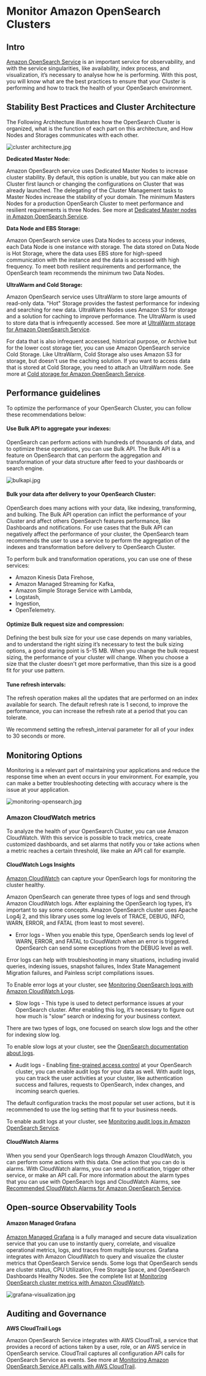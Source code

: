 # Monitor Amazon OpenSearch Clusters

## Intro

[Amazon OpenSearch Service](https://aws.amazon.com/opensearch-service/?did=ap_card&trk=ap_card) is an important service for observability, and with the service singularities, like availability, index process, and visualization, it’s necessary to analyse how he is performing.
 With this post, you will know what are the best practices to ensure that your Cluster is performing and how to track the health of your OpenSearch environment.

## Stability Best Practices and Cluster Architecture

The Following Architecture illustrates how the OpenSearch Cluster is organized, what is the function of each part on this architecture, and How Nodes and Storages communicates with each other.

![cluster architecture.jpg](../images/cluster%20architecture.jpg)

**Dedicated Master Node:**

Amazon OpenSearch service uses Dedicated Master Nodes to increase cluster stability. By default, this option is unable, but you can make able on Cluster first launch or changing the configurations on Cluster that was already launched.
The delegating of the Cluster Management tasks to Master Nodes increase the stability of your domain. 
The minimum Masters Nodes for a production OpenSearch Cluster to meet performance and resilient requirements is three Nodes. See more at [Dedicated Master nodes in Amazon OpenSearch Service](https://docs.aws.amazon.com/opensearch-service/latest/developerguide/managedomains-dedicatedmasternodes.html).

**Data Node and EBS Storage:**

Amazon OpenSearch service uses Data Nodes to access your indexes, each Data Node is one instance with storage. The data stored on Data Node is Hot Storage, where the data uses EBS store for high-speed communication with the instance and the data is accessed with high frequency.
To meet both resilient requirements and performance, the OpenSearch team recommends the minimum two Data Nodes.

**UltraWarm and Cold Storage:**

Amazon OpenSearch service uses UltraWarm to store large amounts of read-only data. "Hot" Storage provides the fastest performance for indexing and searching for new data. UltraWarm Nodes uses Amazon S3 for storage and a solution for caching to improve performance. The UltraWarm is used to store data that is infrequently accessed. See more at [UltraWarm storage for Amazon OpenSearch Service](https://docs.aws.amazon.com/opensearch-service/latest/developerguide/ultrawarm.html).

For data that is also infrequent accessed, historical purpose, or Archive but for the lower cost storage tier, you can use Amazon OpenSearch service Cold Storage. Like UltraWarm, Cold Storage also uses Amazon S3 for storage, but doesn't use the caching solution. If you want to access data that is stored at Cold Storage, you need to attach an UltraWarm node. See more at [Cold storage for Amazon OpenSearch Service](https://docs.aws.amazon.com/opensearch-service/latest/developerguide/cold-storage.html).

## Performance guidelines

To optimize the performance of your OpenSearch Cluster, you can follow these recommendations below:

#### Use Bulk API to aggregate your indexes:

OpenSearch can perform actions with hundreds of thousands of data, and to optimize these operations, you can use Bulk API. The Bulk API is a feature on OpenSearch that can perform the aggregation and transformation of your data structure after feed to your dashboards or search engine.

![bulkapi.jpg](../images/bulkapi.jpg)

#### Bulk your data after delivery to your OpenSearch Cluster:

OpenSearch does many actions with your data, like indexing, transforming, and bulking. The Bulk API operation can inflict the performance of your Cluster and affect others OpenSearch features performance, like Dashboards and notifications. For use cases that the Bulk API can negatively affect the performance of your cluster, the OpenSearch team recommends the user to use a service to perform the aggregation of the indexes and transformation before delivery to OpenSearch Cluster.
 
To perform bulk and transformation operations, you can use one of these services: 

* Amazon Kinesis Data Firehose,
* Amazon Managed Streaming for Kafka,
* Amazon Simple Storage Service with Lambda,
* Logstash,
* Ingestion,
* OpenTelemetry.

#### Optimize Bulk request size and compression:

Defining the best bulk size for your use case depends on many variables, and to understand the right sizing it’s necessary to test the bulk sizing options, a good staring point is 5-15 MB.
When you change the bulk request sizing, the performance of your cluster will change. When you choose a size that the cluster doesn't get more performative, than this size is a good fit for your use pattern.

#### Tune refresh intervals:

The refresh operation makes all the updates that are performed on an index available for search. The default refresh rate is 1 second, to improve the performance, you can increase the refresh rate at a period that you can tolerate. 

We recommend setting the refresh_interval parameter for all of your index to 30 seconds or more.

## Monitoring Options

Monitoring is a relevant part of maintaining your applications and reduce the response time when an event occurs in your environment. For example, you can make a better troubleshooting detecting with accuracy where is the issue at your application.

![monitoring-opensearch.jpg](../images/monitoring-opensearch.jpg)

### Amazon CloudWatch metrics

To analyze the health of your OpenSearch Cluster, you can use Amazon CloudWatch. With this service is possible to track metrics, create customized dashboards, and set alarms that notify you or take actions when a metric reaches a certain threshold, like make an API call for example.

#### CloudWatch Logs Insights

[Amazon CloudWatch](https://aws.amazon.com/cloudwatch/?did=ap_card&trk=ap_card) can capture your OpenSearch logs for monitoring the cluster healthy.

Amazon OpenSearch can generate three types of logs and send through Amazon CloudWatch logs.
After explaining the OpenSearch log types, it’s important to say some concepts. Amazon OpenSearch cluster uses Apache Log4j 2, and this library uses some log levels of TRACE, DEBUG, INFO, WARN, ERROR, and FATAL (from least to most severe).


* Error logs - When you enable this type, OpenSearch sends log level of WARN, ERROR, and FATAL to CloudWatch when an error is triggered. OpenSearch can send some exceptions from the DEBUG level as well.

Error logs can help with troubleshooting in many situations, including invalid queries, indexing issues, snapshot failures, Index State Management Migration failures, and Painless script compilations issues.

To Enable error logs at your cluster, see [Monitoring OpenSearch logs with Amazon CloudWatch Logs](https://docs.aws.amazon.com/opensearch-service/latest/developerguide/createdomain-configure-slow-logs.html).


* Slow logs - This type is used to detect performance issues at your OpenSearch cluster. After enabling this log, it’s necessary to figure out how much is "slow” search or indexing for your business context.

There are two types of logs, one focused on search slow logs and the other for indexing slow log.

To enable slow logs at your cluster, see the [OpenSearch documentation about logs](https://opensearch.org/docs/latest/monitoring-your-cluster/logs/#slow-logs).


* Audit logs - Enabling [fine-grained access control](https://docs.aws.amazon.com/opensearch-service/latest/developerguide/fgac.html) at your OpenSearch cluster, you can enable audit logs for your data as well. With audit logs, you can track the user activities at your cluster, like authentication success and failures, requests to OpenSearch, index changes, and incoming search queries.

The default configuration tracks the most popular set user actions, but it is recommended to use the log setting that fit to your business needs.

To enable audit logs at your cluster, see [Monitoring audit logs in Amazon OpenSearch Service](https://docs.aws.amazon.com/opensearch-service/latest/developerguide/audit-logs.html).

#### CloudWatch Alarms

When you send your OpenSearch logs through Amazon CloudWatch, you can perform some actions with this data. One action that you can do is alarms. With CloudWatch alarms, you can send a notification, trigger other service, or make an API call.
For more information about the alarm types that you can use with OpenSearch logs and CloudWatch Alarms, see [Recommended CloudWatch Alarms for Amazon OpenSearch Service](https://docs.aws.amazon.com/opensearch-service/latest/developerguide/cloudwatch-alarms.html).

## Open-source Observability Tools

#### Amazon Managed Grafana

[Amazon Managed Grafana](https://aws.amazon.com/grafana/) is a fully managed and secure data visualization service that you can use to instantly query, correlate, and visualize operational metrics, logs, and traces from multiple sources.
Grafana integrates with Amazon CloudWatch to query and visualize the cluster metrics that OpenSearch Service sends. Some logs that OpenSearch sends are cluster status, CPU Utilization, Free Storage Space, and OpenSearch Dashboards Healthy Nodes. See the complete list at [Monitoring OpenSearch cluster metrics with Amazon CloudWatch](https://docs.aws.amazon.com/opensearch-service/latest/developerguide/managedomains-cloudwatchmetrics.html).

![grafana-visualization.jpg](../images/grafana-visualization.jpg)

## Auditing and Governance

**AWS CloudTrail Logs**

Amazon OpenSearch Service integrates with AWS CloudTrail, a service that provides a record of actions taken by a user, role, or an AWS service in OpenSearch service. CloudTrail captures all configuration API calls for OpenSearch Service as events. See more at [Monitoring Amazon OpenSearch Service API calls with AWS CloudTrail](https://docs.aws.amazon.com/opensearch-service/latest/developerguide/managedomains-cloudtrailauditing.html). 

